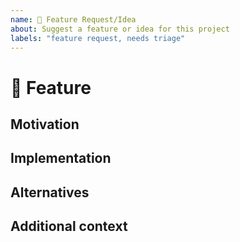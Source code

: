 ```yaml
---
name: 🚀 Feature Request/Idea
about: Suggest a feature or idea for this project
labels: "feature request, needs triage"
---
```


<!-- NOTE: The title must follow Conventional Commit format -->

<!--

🚨 What happens if you delete this entire template and go your own path?

Someone will read your feature proposal and maybe will be able to help you,
but it’s unlikely that it will get much attention from the team. Eventually,
the issue will likely get closed in favor of issues that have better explanations

-->

# 🚀 Feature

<!-- A clear and concise description of what the feature is. -->

## Motivation

<!-- Please outline the motivation for the proposal. -->

## Implementation

<!-- Please explain why this feature should be implemented and how it would be used. -->

## Alternatives

<!-- Any alternative solutions or features that you've considered. -->

## Additional context

<!-- Add any other context or screenshots about the feature request. -->
